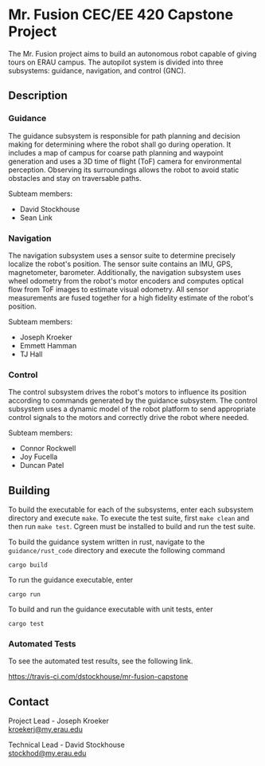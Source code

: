 # Mr. Fusion CEC/EE 420 Capstone Project

The Mr. Fusion project aims to build an autonomous robot capable of giving
tours on ERAU campus. The autopilot system is divided into three subsystems:
guidance, navigation, and control (GNC).

## Description

### Guidance

The guidance subsystem is responsible for path planning and decision making
for determining where the robot shall go during operation. It includes a
map of campus for coarse path planning and waypoint generation and uses a
3D time of flight (ToF) camera for environmental perception. Observing its
surroundings allows the robot to avoid static obstacles and stay on traversable
paths.

Subteam members:  
* David Stockhouse
* Sean Link

### Navigation

The navigation subsystem uses a sensor suite to determine precisely localize
the robot's position. The sensor suite contains an IMU, GPS, magnetometer, 
barometer. Additionally, the navigation subsystem uses wheel odometry from the
robot's motor encoders and computes optical flow from ToF images to estimate 
visual odometry. All sensor measurements are fused together for a high fidelity
estimate of the robot's position.

Subteam members:  
* Joseph Kroeker
* Emmett Hamman
* TJ Hall

### Control

The control subsystem drives the robot's motors to influence its position
according to commands generated by the guidance subsystem. The control
subsystem uses a dynamic model of the robot platform to send appropriate
control signals to the motors and correctly drive the robot where needed.

Subteam members:  
* Connor Rockwell
* Joy Fucella
* Duncan Patel

## Building

To build the executable for each of the subsystems, enter each subsystem directory and execute `make`. To execute the
test suite, first `make clean` and then run `make test`. Cgreen must be installed to build and run the test suite.

To build the guidance system written in rust, navigate to the `guidance/rust_code` directory and execute the following
command

```
cargo build
```

To run the guidance executable, enter

```
cargo run
```

To build and run the guidance executable with unit tests, enter

```
cargo test
```



### Automated Tests

To see the automated test results, see the following link.

https://travis-ci.com/dstockhouse/mr-fusion-capstone

## Contact

Project Lead - Joseph Kroeker  
[kroekerj@my.erau.edu](mailto:kroekerj@my.erau.edu)

Technical Lead - David Stockhouse  
[stockhod@my.erau.edu](mailto:stockhod@my.erau.edu)

